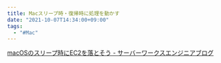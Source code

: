 ```yaml
---
title: Macスリープ時・復帰時に処理を動かす
date: "2021-10-07T14:34:00+09:00"
tags:
  - "#Mac"
---
```


[macOSのスリープ時にEC2を落とそう - サーバーワークスエンジニアブログ](https://blog.serverworks.co.jp/tech/2019/08/17/sleepwatcher/)
